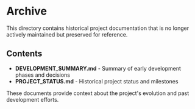 # Archive

This directory contains historical project documentation that is no longer actively maintained but preserved for reference.

## Contents

- **DEVELOPMENT_SUMMARY.md** - Summary of early development phases and decisions
- **PROJECT_STATUS.md** - Historical project status and milestones

These documents provide context about the project's evolution and past development efforts.